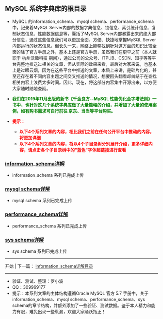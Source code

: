 ## MySQL 系统字典库的根目录
* MySQL 的information_schema、mysql schema、performance_schema中，记录着MySQL Server内部的数据字典信息、锁信息、索引统计信息、复制状态信息、性能数据信息等，囊括了MySQL Server内部暴露出来的绝大部分信息，通过这些信息我们可以更加全面、方便、快捷地掌握MySQL Server内部运行的状态信息。但长久一来，网络上能够找到针对这方面的知识比较全面的除了官方手册之外，基本上还是官方手册，虽然我们在更早之前（本人就职于 杭州沃趣科技 期间），通过公司的公众号、ITPUB、CSDN、知乎等等平台完整地推送过相关的文章，但从实际的效果来看，最后对大家来说，也基本上是过眼云烟，因为在这些平台中推送的文章，本质上来讲，是碎片化的，甚至还存在着不同内容主题之间交叉推送的情况，想要回头翻看却纠结于在查找相关内容上浪费太多时间。因此，现在，将这部分内容集中开源出来，以方便大家随时随地查阅。

* <b style="color:green">我们在2019年11月出版的新书《千金良方--MySQL 性能优化金字塔法则》一书中，也针对这几个系统字典库做了大量篇幅的介绍，并增加了大量的使用案例，如有购书需求可自行前往 京东、当当等平台购买。</b>

* <b style="color:red">提示：</b>
  * <b style="color:red">以下4个系列文章的内容，相比我们之前在任何公开平台中推动的内容，将更加详细</b>
  * <b style="color:red">以下4个系列文章的内容，将以4个子目录树分别展开介绍，更多详细内容，请点击各个子目录树中的"蓝色"字体超链接进行查看</b>

### [information_schema详解](https://github.com/xiaoboluo768/mysql-system-schema/wiki/information_schema%E8%AF%A6%E8%A7%A3)
* information_schema 系列已完成上传

### [mysql schema详解](https://github.com/xiaoboluo768/mysql-system-schema/wiki/mysql-schema%E8%AF%A6%E8%A7%A3)
* mysql schema 系列已完成上传

### [performance_schema详解](https://github.com/xiaoboluo768/mysql-system-schema/wiki/performance_schema%E8%AF%A6%E8%A7%A3)
* performance_schema 系列已完成上传

### [sys schema详解](https://github.com/xiaoboluo768/mysql-system-schema/wiki/sys-schema%E8%AF%A6%E8%A7%A3)
* sys schema 系列已完成上传

------

开始  |  下一篇： [information_schema详解目录](https://github.com/xiaoboluo768/mysql-system-schema/wiki/information_schema%E8%AF%A6%E8%A7%A3) 

------

* 验证、测试、整理：罗小波
* QQ：309969177
* 提示：本系列文章的主体结构遵循Oracle MySQL 官方 5.7 手册中，关于information_schema、mysql schema、performance_schema、sys schema的章节结构，并额外添加了一些验证、测试数据。鉴于本人精力和能力有限，难免出现一些纰漏，欢迎大家踊跃指正！
